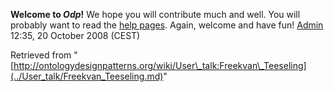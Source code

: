 __Welcome to _Odp_!__ We hope you will contribute much and well. 
You will probably want to read the [help pages](http://ontologydesignpatterns.org/wiki/Help:Contents "Help:Contents"). Again, welcome and have fun! [Admin](http://ontologydesignpatterns.org/wiki/index.php?title=User:Admin&action=edit&redlink=1 "User:Admin (not yet written)") 12:35, 20 October 2008 (CEST)





Retrieved from "[http://ontologydesignpatterns.org/wiki/User\_talk:Freekvan\_Teeseling](../User_talk/Freekvan_Teeseling.md)"